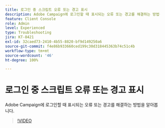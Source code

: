 ```yaml
---
title: 로그인 중 스크립트 오류 또는 경고 표시
description: Adobe Campaign에 로그인할 때 표시되는 오류 또는 경고를 해결하는 방법을 알아봅니다.
feature: Client Console
role: Admin
level: Experienced
type: Troubleshooting
jira: KT-8421
exl-id: 32caed73-2410-4b55-8820-bf9d149250a6
source-git-commit: f4e86b933660ced199c30d318445363b74c51c4b
workflow-type: tm+mt
source-wordcount: '46'
ht-degree: 100%

---
```


# 로그인 중 스크립트 오류 또는 경고 표시

Adobe Campaign에 로그인할 때 표시되는 오류 또는 경고를 해결하는 방법을 알아봅니다.

>[!VIDEO](https://video.tv.adobe.com/v/335975?quality=12&learn=on)
